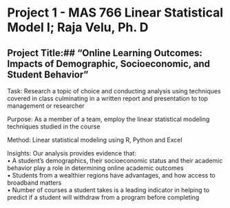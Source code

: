 
# Project 1 - MAS 766 Linear Statistical Model I; Raja Velu, Ph. D

## Project Title:## “Online Learning Outcomes: Impacts of Demographic, Socioeconomic, and Student Behavior”
Task: Research a topic of choice and conducting analysis using techniques covered in class culminating in a written report and presentation to top management or researcher

Purpose: As a member of a team, employ the linear statistical modeling techniques studied in the course

Method: Linear statistical modeling using R, Python and Excel

Insights: Our analysis provides evidence that:<br/>
•	A student’s demographics, their socioeconomic status and their academic behavior play a role in determining online academic outcomes<br/> 
•	Students from a wealthier regions have advantages, and how access to broadband matters<br/>
•	Number of courses a student takes is a leading indicator in helping to predict if a student will withdraw from a program before completing<br/>
